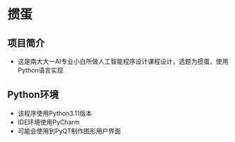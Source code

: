 # 掼蛋

## 项目简介

- 这是南大大一AI专业小白所做人工智能程序设计课程设计，选题为掼蛋，使用Python语言实现

## Python环境

- 该程序使用Python3.11版本
- IDE环境使用PyCharm
- 可能会使用到PyQT制作图形用户界面
